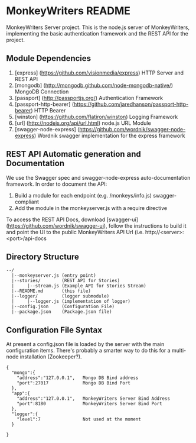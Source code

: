# MonkeyWriters README 

MonkeyWriters Server project. This is the node.js server of MonkeyWriters, implementing the basic
authentication framework and the REST API for the project.



## Module Dependencies

1. [express] (https://github.com/visionmedia/express) HTTP Server and REST API 
2. [mongodb] (http://mongodb.github.com/node-mongodb-native/) MongoDB Connection
3. [passport] (http://passportjs.org/) Authentication Framework
4. [passport-http-bearer] (https://github.com/jaredhanson/passport-http-bearer) HTTP Bearer
5. [winston] (https://github.com/flatiron/winston) Logging Framework
6. [url] (http://nodejs.org/api/url.html) node.js  URL Module
7. [swagger-node-express] (https://github.com/wordnik/swagger-node-express) Wordnik swagger implementation for the express framework


## REST API Automatic generation and Documentation
We use the Swagger spec and swagger-node-express auto-documentation framework.
In order to document the API:
1. Build a module for each endpoint (e.g. /monkeys/info.js) swagger-compliant
2. Add the module in the monkeyserver.js with a require directive


To access the REST API Docs, download [swagger-ui] (https://github.com/wordnik/swagger-ui), follow
the instructions to build it and point the UI to the public MonkeyWriters API Url 
(i.e. http://&lt;server&gt;:&lt;port&gt;/api-docs



## Directory Structure
```
--/
  |--monkeyserver.js (entry point)
  |--stories/        (REST API for Stories)
  |     |--stream.js (Example API for Stories Stream)
  |--README.md       (this file)
  |--logger/         (logger submodule)
  |     |--logger.js (implementation of logger)
  |--config.json     (Configuration File)
  |--package.json    (Package.json file)
```

## Configuration File Syntax
At present a config.json file is loaded by the server with the main configuration items.
There's probably a smarter way to do this for a multi-node installation (Zookeeper?).
```
{
  "mongo":{                
    "address":"127.0.0.1",   Mongo DB Bind address
    "port":27017             Mongo DB Bind Port
  },
  "app":{
    "address":"127.0.0.1",   MonkeyWriters Server Bind Address
    "port":8180              MonkeyWriters Server Bind Port
  },
  "logger":{
    "level":7                Not used at the moment
  }

}
```


